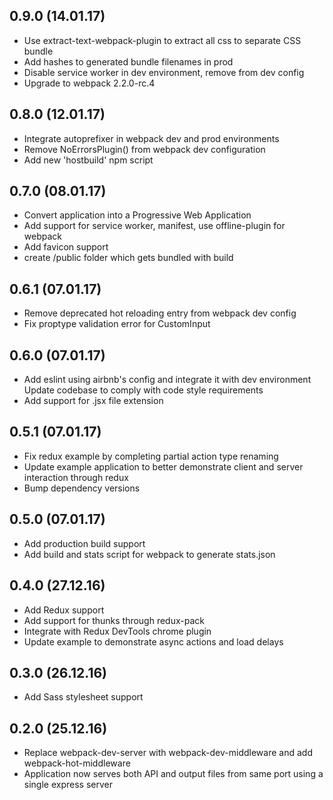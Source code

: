 ## 0.9.0 (14.01.17)
*  Use extract-text-webpack-plugin to extract all css to separate CSS bundle
*  Add hashes to generated bundle filenames in prod
*  Disable service worker in dev environment, remove from dev config
*  Upgrade to webpack 2.2.0-rc.4

## 0.8.0 (12.01.17)
*  Integrate autoprefixer in webpack dev and prod environments
*  Remove NoErrorsPlugin() from webpack dev configuration
*  Add new 'hostbuild' npm script

## 0.7.0 (08.01.17)
*  Convert application into a Progressive Web Application
*  Add support for service worker, manifest, use offline-plugin for webpack
*  Add favicon support
*  create /public folder which gets bundled with build

## 0.6.1 (07.01.17)
*  Remove deprecated hot reloading entry from webpack dev config
*  Fix proptype validation error for CustomInput

## 0.6.0 (07.01.17)
*  Add eslint using airbnb's config and integrate it with dev environment
Update codebase to comply with code style requirements
*  Add support for .jsx file extension

## 0.5.1 (07.01.17)
*  Fix redux example by completing partial action type renaming
*  Update example application to better demonstrate client and server interaction through redux
*  Bump dependency versions

## 0.5.0 (07.01.17)
*  Add production build support
*  Add build and stats script for webpack to generate stats.json 

## 0.4.0 (27.12.16)
*  Add Redux support
*  Add support for thunks through redux-pack
*  Integrate with Redux DevTools chrome plugin
*  Update example to demonstrate async actions and load delays

## 0.3.0 (26.12.16)
*  Add Sass stylesheet support

## 0.2.0 (25.12.16)
*  Replace webpack-dev-server with webpack-dev-middleware and add webpack-hot-middleware
*  Application now serves both API and output files from same port using a single express server
